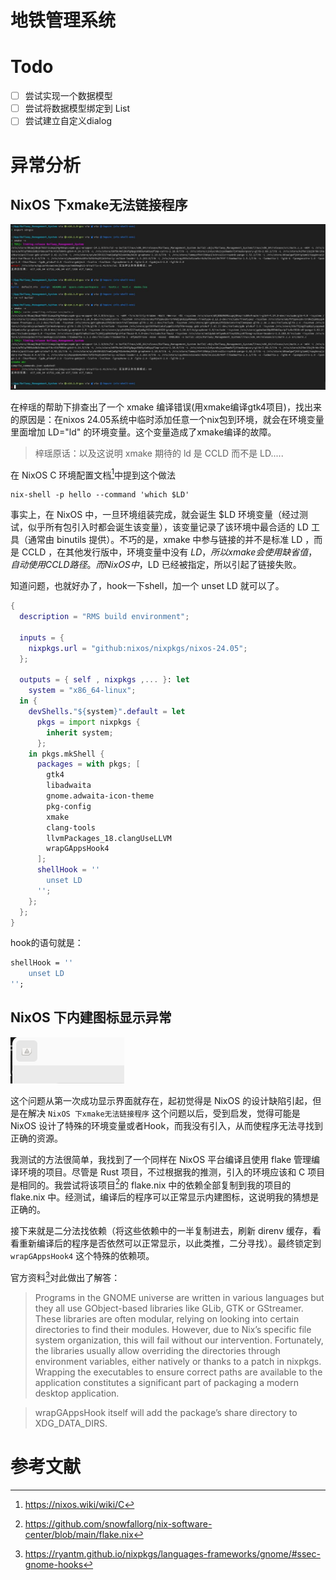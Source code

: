 # 地铁管理系统

# Todo
- [ ] 尝试实现一个数据模型
- [ ] 尝试将数据模型绑定到 List
- [ ] 尝试建立自定义dialog

# 异常分析
## NixOS 下xmake无法链接程序
![LD error](./README_RES/ld_error.jpg)

在梓瑶的帮助下排查出了一个 xmake 编译错误(用xmake编译gtk4项目)，找出来的原因是：在nixos 24.05系统中临时添加任意一个nix包到环境，就会在环境变量里面增加 LD="ld" 的环境变量。这个变量造成了xmake编译的故障。

> 梓瑶原话：以及这说明 xmake 期待的 ld 是 CCLD 而不是 LD.....

在 NixOS C 环境配置文档[^1]中提到这个做法

```shell
nix-shell -p hello --command 'which $LD'
```
事实上，在 NixOS 中，一旦环境组装完成，就会诞生 $LD 环境变量（经过测试，似乎所有包引入时都会诞生该变量），该变量记录了该环境中最合适的 LD 工具（通常由 binutils 提供）。不巧的是，xmake 中参与链接的并不是标准 LD ，而是 CCLD ，在其他发行版中，环境变量中没有 $LD ，所以 xmake 会使用缺省值，自动使用 CCLD 路径。而 NixOS 中，$LD 已经被指定，所以引起了链接失败。

知道问题，也就好办了，hook一下shell，加一个 unset LD 就可以了。

```nix
{
  description = "RMS build environment";

  inputs = {
    nixpkgs.url = "github:nixos/nixpkgs/nixos-24.05";
  };

  outputs = { self , nixpkgs ,... }: let
    system = "x86_64-linux";
  in {
    devShells."${system}".default = let
      pkgs = import nixpkgs {
        inherit system;
      };
    in pkgs.mkShell {
      packages = with pkgs; [
        gtk4
        libadwaita
        gnome.adwaita-icon-theme
        pkg-config
        xmake
        clang-tools
        llvmPackages_18.clangUseLLVM
        wrapGAppsHook4
      ];
      shellHook = ''
        unset LD
      '';
    };
  };
}
```
hook的语句就是：
```nix
shellHook = ''
    unset LD
'';
```

## NixOS 下内建图标显示异常
![Without wrapGAppsHook4](./README_RES/without_wrapGAppsHook4.png)

这个问题从第一次成功显示界面就存在，起初觉得是 NixOS 的设计缺陷引起，但是在解决 `NixOS 下xmake无法链接程序` 这个问题以后，受到启发，觉得可能是 NixOS 设计了特殊的环境变量或者Hook，而我没有引入，从而使程序无法寻找到正确的资源。

我测试的方法很简单，我找到了一个同样在 NixOS 平台编译且使用 flake 管理编译环境的项目。尽管是 Rust 项目，不过根据我的推测，引入的环境应该和 C 项目是相同的。我尝试将该项目[^2]的 flake.nix 中的依赖全部复制到我的项目的 flake.nix 中。经测试，编译后的程序可以正常显示内建图标，这说明我的猜想是正确的。

接下来就是二分法找依赖（将这些依赖中的一半复制进去，刷新 direnv 缓存，看看重新编译后的程序是否依然可以正常显示，以此类推，二分寻找）。最终锁定到 `wrapGAppsHook4` 这个特殊的依赖项。

官方资料[^3]对此做出了解答：

> Programs in the GNOME universe are written in various languages but they all use GObject-based libraries like GLib, GTK or GStreamer. These libraries are often modular, relying on looking into certain directories to find their modules. However, due to Nix’s specific file system organization, this will fail without our intervention. Fortunately, the libraries usually allow overriding the directories through environment variables, either natively or thanks to a patch in nixpkgs. Wrapping the executables to ensure correct paths are available to the application constitutes a significant part of packaging a modern desktop application.

> wrapGAppsHook itself will add the package’s share directory to XDG_DATA_DIRS.

# 参考文献

[^1]: https://nixos.wiki/wiki/C

[^2]: https://github.com/snowfallorg/nix-software-center/blob/main/flake.nix

[^3]: https://ryantm.github.io/nixpkgs/languages-frameworks/gnome/#ssec-gnome-hooks